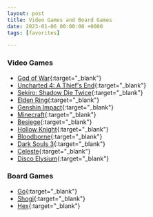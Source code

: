 ```yaml
---
layout: post
title: Video Games and Board Games
date: 2023-01-06 00:00:00 +0000
tags: [favorites]

---
```


### Video Games
- [God of War](https://www.ign.com/games/god-of-war/){:target="_blank"}
- [Uncharted 4: A Thief's End](https://www.ign.com/games/uncharted-4){:target="_blank"}
- [Sekiro: Shadow Die Twice](https://www.ign.com/games/sekiro-shadows-die-twice){:target="_blank"}
- [Elden Ring](https://www.ign.com/games/elden-ring){:target="_blank"}
- [Genshin Impact](https://www.ign.com/games/genshin-impact){:target="_blank"}
- [Minecraft](https://www.ign.com/games/minecraft){:target="_blank"}
- [Besiege](https://www.ign.com/games/besiege/){:target="_blank"}
- [Hollow Knight](https://www.ign.com/games/hollow-knight){:target="_blank"}
- [Bloodborne](https://www.ign.com/games/bloodborne){:target="_blank"}
- [Dark Souls 3](https://www.ign.com/games/dark-souls-iii){:target="_blank"}
- [Celeste](https://www.ign.com/games/celeste){:target="_blank"}
- [Disco Elysium](https://www.ign.com/games/disco-elysium-the-final-cut){:target="_blank"}


### Board Games

- [Go](https://en.wikipedia.org/wiki/Go_(game)){:target="_blank"}
- [Shogi](https://en.wikipedia.org/wiki/Shogi){:target="_blank"}
- [Hex](https://en.wikipedia.org/wiki/Hex_(board_game)){:target="_blank"}



